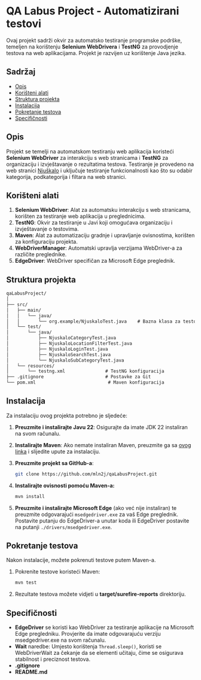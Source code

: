 # QA Labus Project - Automatizirani testovi

Ovaj projekt sadrži okvir za automatsko testiranje programske podrške, temeljen na korištenju **Selenium WebDrivera** i **TestNG** za provodjenje testova na web aplikacijama. Projekt je razvijen uz korištenje Java jezika.


## Sadržaj

- [Opis](#opis)
- [Korišteni alati](#korišteni-alati)
- [Struktura projekta](#struktura-projekta)
- [Instalacija](#instalacija)
- [Pokretanje testova](#pokretanje-testova)
- [Specifičnosti](#specifičnosti)

## Opis

Projekt se temelji na automatskom testiranju web aplikacija koristeći **Selenium WebDriver** za interakciju s web stranicama i **TestNG** za organizaciju i izvještavanje o rezultatima testova. Testiranje je provedeno na web stranici [Njuškalo](https://www.njuskalo.hr/) i uključuje testiranje funkcionalnosti kao što su odabir kategorija, podkategorija i filtara na web stranici.

## Korišteni alati

1. **Selenium WebDriver**: Alat za automatsku interakciju s web stranicama, korišten za testiranje web aplikacija u preglednicima.
2. **TestNG**: Okvir za testiranje u Javi koji omogućava organizaciju i izvještavanje o testovima.
3. **Maven**: Alat za automatizaciju gradnje i upravljanje ovisnostima, korišten za konfiguraciju projekta.
4. **WebDriverManager**: Automatski upravlja verzijama WebDriver-a za različite preglednike.
5. **EdgeDriver**: WebDriver specifičan za Microsoft Edge preglednik.

## Struktura projekta


```markdown
qaLabusProject/
│  
├── src/  
│   ├── main/  
│   │   └── java/  
│   │       └── org.example/NjuskaloTest.java    # Bazna klasa za testove  
│   └── test/  
│       └── java/  
│           ├── NjuskaloCategoryTest.java  
│           ├── NjuskaloLocationFilterTest.java  
│           ├── NjuskaloLoginTest.java  
│           ├── NjuskaloSearchTest.java  
│           └── NjuskaloSubCategoryTest.java  
│   └── resources/  
│       └── testng.xml               # TestNG konfiguracija  
├── .gitignore                       # Postavke za Git  
└── pom.xml                           # Maven konfiguracija
```


## Instalacija

Za instalaciju ovog projekta potrebno je sljedeće:

1. **Preuzmite i instalirajte Javu 22**: Osigurajte da imate JDK 22 instaliran na svom računalu.

2. **Instalirajte Maven**: Ako nemate instaliran Maven, preuzmite ga sa [ovog linka](https://maven.apache.org/download.cgi) i slijedite upute za instalaciju.

3. **Preuzmite projekt sa GitHub-a**:
    ```bash
    git clone https://github.com/mln2j/qaLabusProject.git
    ```
4. **Instalirajte ovisnosti pomoću Maven-a:**  
    ```bash
   mvn install
    ```

5. **Preuzmite i instalirajte Microsoft Edge** (ako već nije instaliran) te preuzmite odgovarajući `msedgedriver.exe` za vaš Edge preglednik. Postavite putanju do EdgeDriver-a unutar koda ili EdgeDriver postavite na putanji `./drivers/msedgedriver.exe`.


## Pokretanje testova

Nakon instalacije, možete pokrenuti testove putem Maven-a.
1. Pokrenite testove koristeći Maven:  
    ```bash
   mvn test
    ```
2. Rezultate testova možete vidjeti u **target/surefire-reports** direktoriju.


## Specifičnosti

- **EdgeDriver** se koristi kao WebDriver za testiranje aplikacije na Microsoft Edge pregledniku. Provjerite da imate odgovarajuću verziju msedgedriver.exe na svom računalu.
- **Wait** naredbe: Umjesto korištenja `Thread.sleep()`, koristi se WebDriverWait za čekanje da se elementi učitaju, čime se osigurava stabilnost i preciznost testova.
- **.gitignore**
- **README.md**